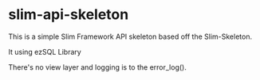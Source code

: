 # slim-api-skeleton

This is a simple Slim Framework API skeleton based off the Slim-Skeleton.

It using ezSQL Library

There's no view layer and logging is to the error_log().


